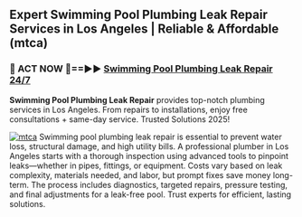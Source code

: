 ## Expert Swimming Pool Plumbing Leak Repair Services in Los Angeles | Reliable & Affordable (mtca)  

<h3>🚿 ACT NOW 🌟==►► <a href="https://tinyurl.com/2ne6vx2x" rel="nofollow">Swimming Pool Plumbing Leak Repair 24/7</a></h3>

**Swimming Pool Plumbing Leak Repair** provides top-notch plumbing services in Los Angeles. From repairs to installations, enjoy free consultations + same-day service. Trusted Solutions 2025!

[![mtca](https://i.imgur.com/4PFF4AK.jpeg)](https://tinyurl.com/2ne6vx2x)
Swimming pool plumbing leak repair is essential to prevent water loss, structural damage, and high utility bills. A professional plumber in Los Angeles starts with a thorough inspection using advanced tools to pinpoint leaks—whether in pipes, fittings, or equipment. Costs vary based on leak complexity, materials needed, and labor, but prompt fixes save money long-term. The process includes diagnostics, targeted repairs, pressure testing, and final adjustments for a leak-free pool. Trust experts for efficient, lasting solutions.